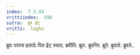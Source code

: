 ```yaml
---
index:  7.3.93
vrittiindex:  598
sutra:  ब्रुव ईट्
vritti:  laghu 
---
```


ब्रुवः परस्य हलादेः पित ईट् स्यात्. ब्रवीति. ब्रूतः. ब्रुवन्ति. ब्रूते. ब्रुवाते. ब्रुवते..

